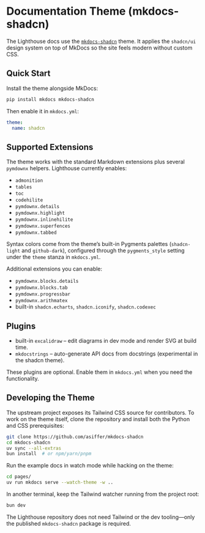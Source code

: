 # Documentation Theme (mkdocs-shadcn)

The Lighthouse docs use the
[`mkdocs-shadcn`](https://github.com/asiffer/mkdocs-shadcn) theme. It applies the
`shadcn/ui` design system on top of MkDocs so the site feels modern without
custom CSS.

## Quick Start

Install the theme alongside MkDocs:

```bash
pip install mkdocs mkdocs-shadcn
```

Then enable it in `mkdocs.yml`:

```yaml
theme:
  name: shadcn
```

## Supported Extensions

The theme works with the standard Markdown extensions plus several `pymdownx`
helpers. Lighthouse currently enables:

- `admonition`
- `tables`
- `toc`
- `codehilite`
- `pymdownx.details`
- `pymdownx.highlight`
- `pymdownx.inlinehilite`
- `pymdownx.superfences`
- `pymdownx.tabbed`

Syntax colors come from the theme’s built-in Pygments palettes (`shadcn-light`
and `github-dark`), configured through the `pygments_style` setting under the
`theme` stanza in `mkdocs.yml`.

Additional extensions you can enable:

- `pymdownx.blocks.details`
- `pymdownx.blocks.tab`
- `pymdownx.progressbar`
- `pymdownx.arithmatex`
- built-in `shadcn.echarts`, `shadcn.iconify`, `shadcn.codexec`

## Plugins

- built-in `excalidraw` – edit diagrams in dev mode and render SVG at build
  time.
- `mkdocstrings` – auto-generate API docs from docstrings (experimental in the
  shadcn theme).

These plugins are optional. Enable them in `mkdocs.yml` when you need the
functionality.

## Developing the Theme

The upstream project exposes its Tailwind CSS source for contributors. To work
on the theme itself, clone the repository and install both the Python and CSS
prerequisites:

```bash
git clone https://github.com/asiffer/mkdocs-shadcn
cd mkdocs-shadcn
uv sync --all-extras
bun install  # or npm/yarn/pnpm
```

Run the example docs in watch mode while hacking on the theme:

```bash
cd pages/
uv run mkdocs serve --watch-theme -w ..
```

In another terminal, keep the Tailwind watcher running from the project root:

```bash
bun dev
```

The Lighthouse repository does not need Tailwind or the dev tooling—only the
published `mkdocs-shadcn` package is required.
